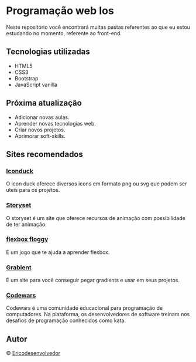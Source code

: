 # Programação web Ios

Neste repositório você encontrará muitas pastas referentes ao que eu estou estudando no momento, referente ao front-end.

## Tecnologias utilizadas

- HTML5
- CSS3
- Bootstrap
- JavaScript vanilla

## Próxima atualização

- Adicionar novas aulas.
- Aprender novas tecnologias web.
- Criar novos projetos.
- Aprimorar soft-skills.

## Sites recomendados

### <a href="https://iconduck.com/" target="_blank">Iconduck</a>
O icon duck oferece diversos icons em formato png ou svg que podem ser uteis para os projetos.

### <a href="https://storyset.com/" target="_blank">Storyset</a>
O storyset é um site que oferece recursos de animação com possibilidade de ter animação.

### <a href="https://flexboxfroggy.com/" target="_blank">flexbox floggy</a> 
É um jogo que te ajuda a aprender flexbox.

### <a href="https://www.grabient.com/" target="_blank">Grabient</a>
É um site para você conseguir pegar gradients e usar em seus projetos.

### <a href="https://www.codewars.com/" target="_blank">Codewars</a>
Codewars é uma comunidade educacional para programação de computadores. Na plataforma, os desenvolvedores de software treinam nos desafios de programação conhecidos como kata.

## Autor

&copy; [Ericodesenvolvedor](https://github.com/Ericodesenvolvedor)
